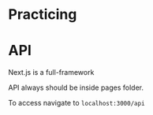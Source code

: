 # Practicing

# API

Next.js is a full-framework

API always should be inside pages folder.

To access navigate to `localhost:3000/api`
